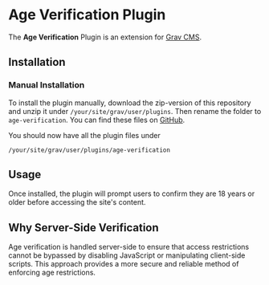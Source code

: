 # Age Verification Plugin

The **Age Verification** Plugin is an extension for [Grav CMS](https://github.com/getgrav/grav). 

## Installation

### Manual Installation

To install the plugin manually, download the zip-version of this repository and unzip it under `/your/site/grav/user/plugins`. Then rename the folder to `age-verification`. You can find these files on [GitHub](https://github.com/nmorajda/grav-plugin-age-verification).

You should now have all the plugin files under

    /your/site/grav/user/plugins/age-verification
	
## Usage

Once installed, the plugin will prompt users to confirm they are 18 years or older before accessing the site's content. 

## Why Server-Side Verification

Age verification is handled server-side to ensure that access restrictions cannot be bypassed by disabling JavaScript or manipulating client-side scripts. This approach provides a more secure and reliable method of enforcing age restrictions.
